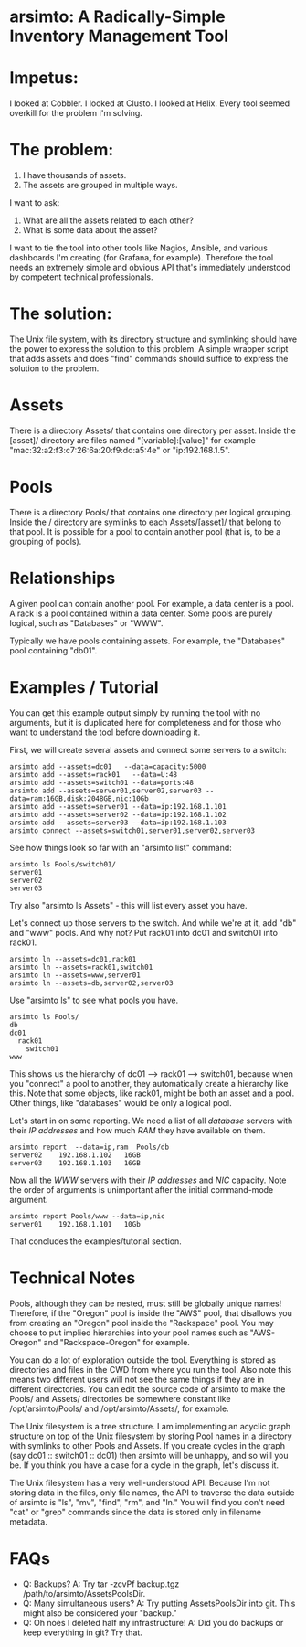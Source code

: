 arsimto: A Radically-Simple Inventory Management Tool
=====================================================

Impetus:
========

I looked at Cobbler. I looked at Clusto. I looked at Helix. Every tool seemed overkill for the problem I'm solving.

The problem:
============

1. I have thousands of assets.
2. The assets are grouped in multiple ways.

I want to ask:

1. What are all the assets related to each other?
2. What is some data about the asset?

I want to tie the tool into other tools like Nagios, Ansible, and various dashboards I'm creating (for Grafana, for example). Therefore the tool needs an extremely simple and obvious API that's immediately understood by competent technical professionals.

The solution:
=============

The Unix file system, with its directory structure and symlinking should have the power to express the solution to this problem. A simple wrapper script that adds assets and does "find" commands should suffice to express the solution to the problem.

Assets
======

There is a directory Assets/ that contains one directory per asset. Inside the [asset]/ directory are files named "[variable]:[value]" for example "mac:32:a2:f3:c7:26:6a:20:f9:dd:a5:4e" or "ip:192.168.1.5".

Pools
=====

There is a directory Pools/ that contains one directory per logical grouping. Inside the <pool>/ directory are symlinks to each Assets/[asset]/ that belong to that pool. It is possible for a pool to contain another pool (that is, to be a grouping of pools).

Relationships
=============

A given pool can contain another pool. For example, a data center is a pool. A rack is a pool contained within a data center. Some pools are purely logical, such as "Databases" or "WWW".

Typically we have pools containing assets. For example, the "Databases" pool containing "db01".

Examples / Tutorial
===================

You can get this example output simply by running the tool with no arguments, but it is duplicated here for completeness and for those who want to understand the tool before downloading it.

First, we will create several assets and connect some servers to a switch:

    arsimto add --assets=dc01   --data=capacity:5000
    arsimto add --assets=rack01   --data=U:48
    arsimto add --assets=switch01 --data=ports:48
    arsimto add --assets=server01,server02,server03 --data=ram:16GB,disk:2048GB,nic:10Gb
    arsimto add --assets=server01 --data=ip:192.168.1.101
    arsimto add --assets=server02 --data=ip:192.168.1.102
    arsimto add --assets=server03 --data=ip:192.168.1.103
    arsimto connect --assets=switch01,server01,server02,server03
    
See how things look so far with an "arsimto list" command:

    arsimto ls Pools/switch01/
    server01
    server02
    server03

Try also "arsimto ls Assets" - this will list every asset you have.

Let's connect up those servers to the switch. And while we're at it, add "db" and "www" pools. And why not? Put rack01 into dc01 and switch01 into rack01.
    
    arsimto ln --assets=dc01,rack01
    arsimto ln --assets=rack01,switch01
    arsimto ln --assets=www,server01
    arsimto ln --assets=db,server02,server03

Use "arsimto ls" to see what pools you have.

    arsimto ls Pools/
    db
    dc01
      rack01
        switch01
    www

This shows us the hierarchy of dc01 --> rack01 --> switch01, because when you "connect" a pool to another, they automatically create a hierarchy like this. Note that some objects, like rack01, might be both an asset and a pool. Other things, like "databases" would be only a logical pool.

Let's start in on some reporting. We need a list of all *database* servers with their *IP addresses* and how much *RAM* they have available on them.

    arsimto report  --data=ip,ram  Pools/db
    server02	192.168.1.102	16GB
    server03	192.168.1.103	16GB

Now all the *WWW* servers with their *IP addresses* and *NIC* capacity. Note the order of arguments is unimportant after the initial command-mode argument.
    
    arsimto report Pools/www --data=ip,nic
    server01	192.168.1.101	10Gb

That concludes the examples/tutorial section.

Technical Notes
===============

Pools, although they can be nested, must still be globally unique names! Therefore, if the "Oregon" pool is inside the "AWS" pool, that disallows you from creating an "Oregon" pool inside the "Rackspace" pool. You may choose to put implied hierarchies into your pool names such as "AWS-Oregon" and "Rackspace-Oregon" for example.

You can do a lot of exploration outside the tool. Everything is stored as directories and files in the CWD from where you run the tool. Also note this means two different users will not see the same things if they are in different directories. You can edit the source code of arsimto to make the Pools/ and Assets/ directories be somewhere constant like /opt/arsimto/Pools/ and /opt/arsimto/Assets/, for example.

The Unix filesystem is a tree structure. I am implementing an acyclic graph structure on top of the Unix filesystem by storing Pool names in a directory with symlinks to other Pools and Assets. If you create cycles in the graph (say dc01 :: switch01 :: dc01) then arsimto will be unhappy, and so will you be. If you think you have a case for a cycle in the graph, let's discuss it.

The Unix filesystem has a very well-understood API. Because I'm not storing data in the files, only file names, the API to traverse the data outside of arsimto is "ls", "mv", "find", "rm", and "ln." You will find you don't need "cat" or "grep" commands since the data is stored only in filename metadata.

FAQs
====

 * Q: Backups? A: Try tar -zcvPf backup.tgz /path/to/arsimto/AssetsPoolsDir.
 * Q: Many simultaneous users? A: Try putting AssetsPoolsDir into git. This might also be considered your "backup."
 * Q: Oh noes I deleted half my infrastructure! A: Did you do backups or keep everything in git? Try that.

